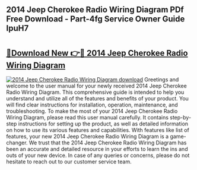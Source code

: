 ## 2014 Jeep Cherokee Radio Wiring Diagram PDf Free Download - Part-4fg Service Owner Guide IpuH7

# <h2><a href="http://dfs0x4.blite.top/?on=2014+Jeep+Cherokee+Radio+Wiring+Diagram">🔗Download New 👉🔴 2014 Jeep Cherokee Radio Wiring Diagram</a></h2>

[![2014 Jeep Cherokee Radio Wiring Diagram download](https://i.imgur.com/lujVjoI.png)](http://dfs0x4.blite.top/?on=2014+Jeep+Cherokee+Radio+Wiring+Diagram)
Greetings and welcome to the user manual for your newly received 2014 Jeep Cherokee Radio Wiring Diagram. This comprehensive guide is intended to help you understand and utilize all of the features and benefits of your product. You will find clear instructions for installation, operation, maintenance, and troubleshooting. To make the most of your 2014 Jeep Cherokee Radio Wiring Diagram, please read this user manual carefully. It contains step-by-step instructions for setting up the product, as well as detailed information on how to use its various features and capabilities. With features like list of features, your new 2014 Jeep Cherokee Radio Wiring Diagram is a game-changer. We trust that the 2014 Jeep Cherokee Radio Wiring Diagram has been an accurate and detailed resource in your efforts to learn the ins and outs of your new device. In case of any queries or concerns, please do not hesitate to reach out to our customer service team.
